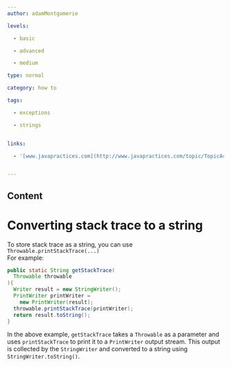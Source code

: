 ```yaml
---
author: adamMontgomerie

levels:

  - basic

  - advanced

  - medium

type: normal

category: how to

tags:

  - exceptions

  - strings


links:

  - '[www.javapractices.com](http://www.javapractices.com/topic/TopicAction.do?Id=78){website}'


---
```

## Content
# Converting stack trace to a string

To store stack trace as a string, you can use `Throwable.printStackTrace(...)`  
For example:

```java
public static String getStackTrace(
  Throwable throwable
){
  Writer result = new StringWriter();
  PrintWriter printWriter = 
    new PrintWriter(result);
  throwable.printStackTrace(printWriter);
  return result.toString();
}
```

In the above example, `getStackTrace` takes a `Throwable` as a parameter and uses `printStackTrace` to print it to a `PrintWriter` output stream. This output is collected by the `StringWriter` and converted to a string using `StringWriter.toString()`.


